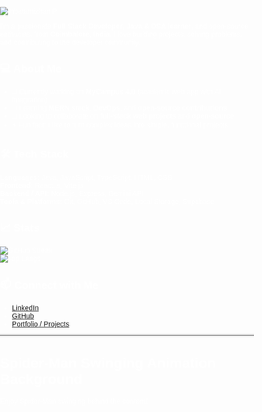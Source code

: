 ![Inbatamizhan P](https://img.shields.io/badge/-Inbatamizhan%20P-blueviolet?style=for-the-badge&logo=github&logoColor=white)


I'm a passionate **Full Stack Developer**, **Java & DSA learner**, and open-source enthusiast from **Coimbatore, India**. I love building projects, solving problems, and contributing to the developer community.

## 💻 About Me
- 🔭 Currently working on **MyCampus 4.0** (academic web app with AI integration)
- 🌱 Learning **MERN stack**, **DevOps**, and **open-source contributions**
- 👯 Looking to collaborate on **full-stack web projects** and **open-source**
- ⚡ Fun fact: I like to turn complex ideas into simple, functional projects

## 🛠️ Tech Stack
**Languages:** Java, JavaScript, TypeScript, HTML, CSS  
**Frontend:** React.js, Vite.js  
**Backend / API:** Node.js, Express, Gemini API  
**Tools & Platforms:** Git, GitHub, VS Code, Local Storage, Supabase  

## 📈 Stats
![GitHub Streak](https://github-readme-streak-stats.herokuapp.com/?user=Inba-11&theme=dark)  
![Top Langs](https://github-readme-stats.vercel.app/api/top-langs/?username=Inba-11&layout=compact&theme=dark)  

## 📫 Connect with Me
- [LinkedIn](https://www.linkedin.com/in/inbatamizhan)  
- [GitHub](https://github.com/Inba-11)  
- [Portfolio / Projects](https://github.com/Inba-11/MyCampus4.0)  

---
<!DOCTYPE html>
<html lang="en">
<head>
<meta charset="UTF-8">
<meta name="viewport" content="width=device-width, initial-scale=1.0">
<title>Spider-Man Background</title>
<style>
  body {
    margin: 0;
    padding: 0;
    height: 100vh;
    background: url('https://i.gifer.com/origin/ab/abf8b14d5c4c0a3c6c67d6f7f1e7f3f5.gif') no-repeat center center fixed;
    background-size: cover;
    overflow: hidden;
    color: white;
    font-family: Arial, sans-serif;
  }

  .content {
    position: relative;
    z-index: 1;
    text-align: center;
    padding-top: 50px;
  }

  /* Optional: overlay to make text readable */
  body::before {
    content: '';
    position: absolute;
    top: 0;
    left: 0;
    width: 100%;
    height: 100%;
    background-color: rgba(0,0,0,0.5); /* semi-transparent black overlay */
    z-index: 0;
  }
</style>
</head>
<body>
  <div class="content">
    <h1>Spider-Man Swinging Animation Background</h1>
    <p>Enjoy Spider-Man swinging behind the content!</p>
  </div>
</body>
</html>

